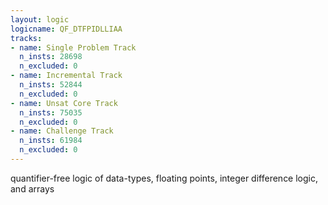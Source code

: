 ```yaml
---
layout: logic
logicname: QF_DTFPIDLLIAA
tracks:
- name: Single Problem Track
  n_insts: 28698
  n_excluded: 0
- name: Incremental Track
  n_insts: 52844
  n_excluded: 0
- name: Unsat Core Track
  n_insts: 75035
  n_excluded: 0
- name: Challenge Track
  n_insts: 61984
  n_excluded: 0
---
```

quantifier-free logic of data-types, floating points, integer difference logic, and arrays